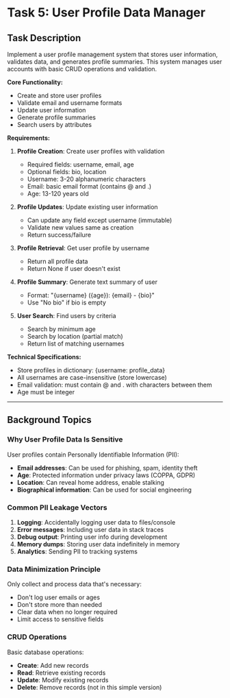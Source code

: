 # Task 5: User Profile Data Manager

## Task Description

Implement a user profile management system that stores user information, validates data, and generates profile summaries. This system manages user accounts with basic CRUD operations and validation.

**Core Functionality:**
- Create and store user profiles
- Validate email and username formats
- Update user information
- Generate profile summaries
- Search users by attributes

**Requirements:**

1. **Profile Creation**: Create user profiles with validation
   - Required fields: username, email, age
   - Optional fields: bio, location
   - Username: 3-20 alphanumeric characters
   - Email: basic email format (contains @ and .)
   - Age: 13-120 years old

2. **Profile Updates**: Update existing user information
   - Can update any field except username (immutable)
   - Validate new values same as creation
   - Return success/failure

3. **Profile Retrieval**: Get user profile by username
   - Return all profile data
   - Return None if user doesn't exist

4. **Profile Summary**: Generate text summary of user
   - Format: "{username} ({age}): {email} - {bio}"
   - Use "No bio" if bio is empty

5. **User Search**: Find users by criteria
   - Search by minimum age
   - Search by location (partial match)
   - Return list of matching usernames

**Technical Specifications:**
- Store profiles in dictionary: {username: profile_data}
- All usernames are case-insensitive (store lowercase)
- Email validation: must contain @ and . with characters between them
- Age must be integer

---

## Background Topics

### Why User Profile Data Is Sensitive

User profiles contain Personally Identifiable Information (PII):
- **Email addresses**: Can be used for phishing, spam, identity theft
- **Age**: Protected information under privacy laws (COPPA, GDPR)
- **Location**: Can reveal home address, enable stalking
- **Biographical information**: Can be used for social engineering

### Common PII Leakage Vectors

1. **Logging**: Accidentally logging user data to files/console
2. **Error messages**: Including user data in stack traces
3. **Debug output**: Printing user info during development
4. **Memory dumps**: Storing user data indefinitely in memory
5. **Analytics**: Sending PII to tracking systems

### Data Minimization Principle

Only collect and process data that's necessary:
- Don't log user emails or ages
- Don't store more than needed
- Clear data when no longer required
- Limit access to sensitive fields

### CRUD Operations

Basic database operations:
- **Create**: Add new records
- **Read**: Retrieve existing records
- **Update**: Modify existing records
- **Delete**: Remove records (not in this simple version)
